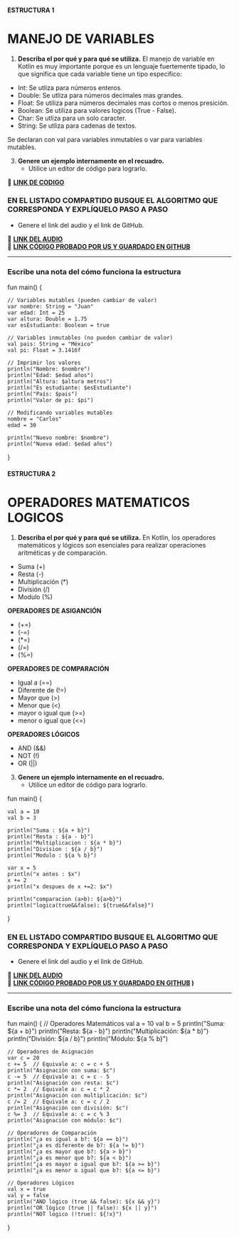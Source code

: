
#### ESTRUCTURA 1  
# MANEJO DE VARIABLES  

1. **Describa el por qué y para qué se utiliza.**
  El manejo de variable en Kotlin es muy importante porque es un lenguaje fuertemente tipado, lo que significa que cada variable tiene un tipo especifico:

- Int: Se utliza para números enteros.
- Double: Se utliza para números decimales mas grandes.
- Float: Se utiliza para números decimales mas cortos o menos presición.
- Boolean: Se utiliza para valores logicos (True -  False).
- Char: Se utliza para un solo caracter.
- String: Se utliza para cadenas de textos.

Se declaran con val para variables inmutables o var para variables mutables.

   
3. **Genere un ejemplo internamente en el recuadro.**  
   - Utilice un editor de código para lograrlo.  


🔗 **[LINK DE CODIGO](https://pl.kotl.in/SqckacgRi?readOnly=true)** 

### EN EL LISTADO COMPARTIDO BUSQUE EL ALGORITMO QUE CORRESPONDA Y EXPLÍQUELO PASO A PASO  
- Genere el link del audio y el link de GitHub.  

🔗 **[LINK DEL AUDIO](https://github.com/user-attachments/assets/f3d8352b-d68a-4672-b5d7-37689effce86)**  
🔗 **[LINK CÓDIGO PROBADO POR US Y GUARDADO EN GITHUB](https://github.com/maga1407/kotlin/blob/main/variables.png)**  

---

### Escribe una nota del cómo funciona la estructura  
fun main() {

    // Variables mutables (pueden cambiar de valor)
    var nombre: String = "Juan"
    var edad: Int = 25
    var altura: Double = 1.75
    var esEstudiante: Boolean = true

    // Variables inmutables (no pueden cambiar de valor)
    val pais: String = "México"
    val pi: Float = 3.1416f

    // Imprimir los valores
    println("Nombre: $nombre")
    println("Edad: $edad años")
    println("Altura: $altura metros")
    println("Es estudiante: $esEstudiante")
    println("País: $pais")
    println("Valor de pi: $pi")

    // Modificando variables mutables
    nombre = "Carlos"
    edad = 30

    println("Nuevo nombre: $nombre")
    println("Nueva edad: $edad años")

}


#### ESTRUCTURA 2  
# OPERADORES MATEMATICOS LOGICOS

1. **Describa el por qué y para qué se utiliza.**
  En Kotlin, los operadores matemáticos y lógicos son esenciales para realizar operaciones aritméticas y de comparación.

- Suma (+)
- Resta (-)
- Multiplicación (*)
- División (/)
- Modulo (%)

**OPERADORES DE ASIGANCIÓN**
- (+=)
- (-=)
- (*=)
- (/=)
- (%=)

**OPERADORES DE COMPARACIÓN**
- Igual a (==)
- Diferente de (!=)
- Mayor que (>)
- Menor que (<)
- mayor o igual que (>=)
- menor o igual que (<=)

**OPERADORES LÓGICOS**
- AND (&&)
- NOT (!)
- OR (||)

3. **Genere un ejemplo internamente en el recuadro.**  
   - Utilice un editor de código para lograrlo.  

fun main() {
    
    val a = 10
    val b = 3
    
    println("Suma : ${a + b}")
    println("Resta : ${a - b}")
    println("Multiplicacion : ${a * b}")
    println("Division : ${a / b}")
    println("Modulo : ${a % b}")
    
    var x = 5
    println("x antes : $x")
    x += 2
    println("x despues de x +=2: $x")
    
    println("comparacion (a>b): ${a>b}")
    println("logica(true&&false): ${true&&false}")

}

### EN EL LISTADO COMPARTIDO BUSQUE EL ALGORITMO QUE CORRESPONDA Y EXPLÍQUELO PASO A PASO  
- Genere el link del audio y el link de GitHub.  

🔗 **[LINK DEL AUDIO](#)**  
🔗 **[LINK CÓDIGO PROBADO POR US Y GUARDADO EN GITHUB](https://github.com/user-attachments/assets/a07ff286-fb21-45c7-b0e6-a082a0c5be05)
)**  

---

### Escribe una nota del cómo funciona la estructura  

fun main() {
    // Operadores Matemáticos
    val a = 10
    val b = 5
    println("Suma: ${a + b}")
    println("Resta: ${a - b}")
    println("Multiplicación: ${a * b}")
    println("División: ${a / b}")
    println("Módulo: ${a % b}")

    // Operadores de Asignación
    var c = 20
    c += 5  // Equivale a: c = c + 5
    println("Asignación con suma: $c")
    c -= 5  // Equivale a: c = c - 5
    println("Asignación con resta: $c")
    c *= 2  // Equivale a: c = c * 2
    println("Asignación con multiplicación: $c")
    c /= 2  // Equivale a: c = c / 2
    println("Asignación con división: $c")
    c %= 3  // Equivale a: c = c % 3
    println("Asignación con módulo: $c")

    // Operadores de Comparación
    println("¿a es igual a b?: ${a == b}")
    println("¿a es diferente de b?: ${a != b}")
    println("¿a es mayor que b?: ${a > b}")
    println("¿a es menor que b?: ${a < b}")
    println("¿a es mayor o igual que b?: ${a >= b}")
    println("¿a es menor o igual que b?: ${a <= b}")

    // Operadores Lógicos
    val x = true
    val y = false
    println("AND lógico (true && false): ${x && y}")
    println("OR lógico (true || false): ${x || y}")
    println("NOT lógico (!true): ${!x}")
}
